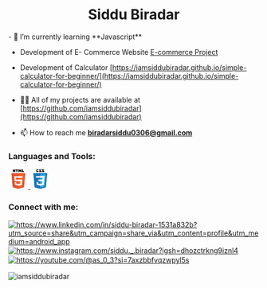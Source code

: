 <h1 align="center">Siddu Biradar</h1>
- 🌱 I’m currently learning **Javascript**

- Development of E- Commerce Website [E-commerce Project](https://iamsiddubiradar.github.io/Simple-E-commerce-Page/)

- Development of Calculator [https://iamsiddubiradar.github.io/simple-calculator-for-beginner/](https://iamsiddubiradar.github.io/simple-calculator-for-beginner/)

- 👨‍💻 All of my projects are available at [https://github.com/iamsiddubiradar](https://github.com/iamsiddubiradar)

- 📫 How to reach me **biradarsiddu0306@gmail.com**

<h3 align="left">Languages and Tools:</h3>
<p align="left"><a href="https://www.w3.org/html/" target="_blank" rel="noreferrer"> <img src="https://raw.githubusercontent.com/devicons/devicon/master/icons/html5/html5-original-wordmark.svg" alt="html5" width="40" height="40"/> </a>  <a href="https://www.w3schools.com/css/" target="_blank" rel="noreferrer"> <img src="https://raw.githubusercontent.com/devicons/devicon/master/icons/css3/css3-original-wordmark.svg" alt="css3" width="40" height="40"/> </a>  </p>

<h3 align="left">Connect with me:</h3>
<p align="left">
<a href="https://linkedin.com/in/https://www.linkedin.com/in/siddu-biradar-1531a832b?utm_source=share&utm_campaign=share_via&utm_content=profile&utm_medium=android_app" target="blank"><img align="center" src="https://raw.githubusercontent.com/rahuldkjain/github-profile-readme-generator/master/src/images/icons/Social/linked-in-alt.svg" alt="https://www.linkedin.com/in/siddu-biradar-1531a832b?utm_source=share&utm_campaign=share_via&utm_content=profile&utm_medium=android_app" height="30" width="40" /></a>
<a href="https://instagram.com/https://www.instagram.com/siddu._.biradar?igsh=dhozctrkng9iznl4" target="blank"><img align="center" src="https://raw.githubusercontent.com/rahuldkjain/github-profile-readme-generator/master/src/images/icons/Social/instagram.svg" alt="https://www.instagram.com/siddu._.biradar?igsh=dhozctrkng9iznl4" height="30" width="40" /></a>
<a href="https://www.youtube.com/c/https://youtube.com/@as_0_3?si=7axzbbfvqzwpyl5s" target="blank"><img align="center" src="https://raw.githubusercontent.com/rahuldkjain/github-profile-readme-generator/master/src/images/icons/Social/youtube.svg" alt="https://youtube.com/@as_0_3?si=7axzbbfvqzwpyl5s" height="30" width="40" /></a>
</p>

<p><img align="center" src="https://github-readme-stats.vercel.app/api/top-langs?username=iamsiddubiradar&show_icons=true&locale=en&layout=compact" alt="iamsiddubiradar" /></p>
